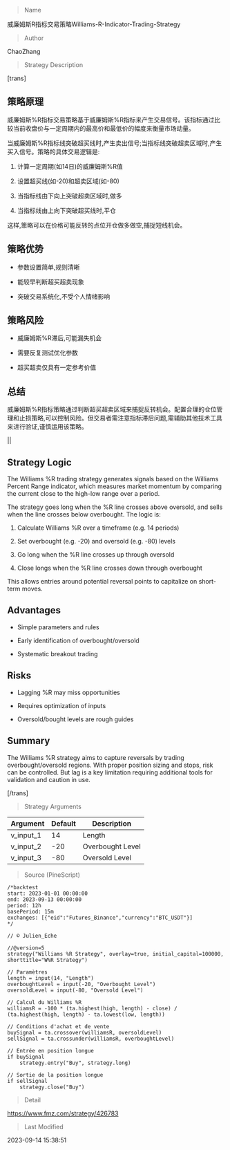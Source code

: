 
> Name

威廉姆斯R指标交易策略Williams-R-Indicator-Trading-Strategy

> Author

ChaoZhang

> Strategy Description


[trans]

## 策略原理

威廉姆斯%R指标交易策略基于威廉姆斯%R指标来产生交易信号。该指标通过比较当前收盘价与一定周期内的最高价和最低价的幅度来衡量市场动量。

当威廉姆斯%R指标线突破超买线时,产生卖出信号;当指标线突破超卖区域时,产生买入信号。策略的具体交易逻辑是:

1. 计算一定周期(如14日)的威廉姆斯%R值

2. 设置超买线(如-20)和超卖区域(如-80)

3. 当指标线由下向上突破超卖区域时,做多

4. 当指标线由上向下突破超买线时,平仓

这样,策略可以在价格可能反转的点位开仓做多做空,捕捉短线机会。

## 策略优势

- 参数设置简单,规则清晰

- 能较早判断超买超卖现象

- 突破交易系统化,不受个人情绪影响

## 策略风险

- 威廉姆斯%R滞后,可能漏失机会

- 需要反复测试优化参数

- 超买超卖仅具有一定参考价值

## 总结

威廉姆斯%R指标策略通过判断超买超卖区域来捕捉反转机会。配置合理的仓位管理和止损策略,可以控制风险。但交易者需注意指标滞后问题,需辅助其他技术工具来进行验证,谨慎运用该策略。


||

## Strategy Logic

The Williams %R trading strategy generates signals based on the Williams Percent Range indicator, which measures market momentum by comparing the current close to the high-low range over a period. 

The strategy goes long when the %R line crosses above oversold, and sells when the line crosses below overbought. The logic is:

1. Calculate Williams %R over a timeframe (e.g. 14 periods)

2. Set overbought (e.g. -20) and oversold (e.g. -80) levels

3. Go long when the %R line crosses up through oversold 

4. Close longs when the %R line crosses down through overbought

This allows entries around potential reversal points to capitalize on short-term moves.

## Advantages

- Simple parameters and rules

- Early identification of overbought/oversold  

- Systematic breakout trading

## Risks

- Lagging %R may miss opportunities 

- Requires optimization of inputs

- Oversold/bought levels are rough guides

## Summary

The Williams %R strategy aims to capture reversals by trading overbought/oversold regions. With proper position sizing and stops, risk can be controlled. But lag is a key limitation requiring additional tools for validation and caution in use.

[/trans]

> Strategy Arguments



|Argument|Default|Description|
|----|----|----|
|v_input_1|14|Length|
|v_input_2|-20|Overbought Level|
|v_input_3|-80|Oversold Level|


> Source (PineScript)

``` pinescript
/*backtest
start: 2023-01-01 00:00:00
end: 2023-09-13 00:00:00
period: 12h
basePeriod: 15m
exchanges: [{"eid":"Futures_Binance","currency":"BTC_USDT"}]
*/

// © Julien_Eche

//@version=5
strategy("Williams %R Strategy", overlay=true, initial_capital=100000, shorttitle="W%R Strategy")

// Paramètres
length = input(14, "Length")
overboughtLevel = input(-20, "Overbought Level")
oversoldLevel = input(-80, "Oversold Level")

// Calcul du Williams %R
williamsR = -100 * (ta.highest(high, length) - close) / (ta.highest(high, length) - ta.lowest(low, length))

// Conditions d'achat et de vente
buySignal = ta.crossover(williamsR, oversoldLevel)
sellSignal = ta.crossunder(williamsR, overboughtLevel)

// Entrée en position longue
if buySignal
    strategy.entry("Buy", strategy.long)

// Sortie de la position longue
if sellSignal
    strategy.close("Buy")

```

> Detail

https://www.fmz.com/strategy/426783

> Last Modified

2023-09-14 15:38:51
